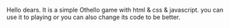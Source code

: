 Hello dears.
It is a simple Othello game with html & css & javascript.
you can use it to playing or you can also change its code to be better.
